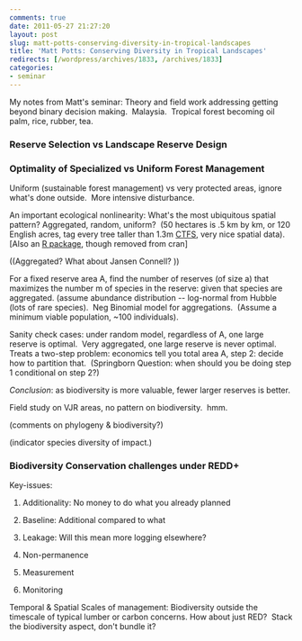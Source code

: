```yaml
---
comments: true
date: 2011-05-27 21:27:20
layout: post
slug: matt-potts-conserving-diversity-in-tropical-landscapes
title: 'Matt Potts: Conserving Diversity in Tropical Landscapes'
redirects: [/wordpress/archives/1833, /archives/1833]
categories:
- seminar
---
```


My notes from Matt's seminar: Theory and field work addressing getting beyond binary decision making.  Malaysia.  Tropical forest becoming oil palm, rice, rubber, tea.


### Reserve Selection vs Landscape Reserve Design




### Optimality of Specialized vs Uniform Forest Management


Uniform (sustainable forest management) vs very protected areas, ignore what's done outside.  More intensive disturbance.

An important ecological nonlinearity: What's the most ubiquitous spatial pattern? Aggregated, random, uniform?  (50 hectares is .5 km by km, or 120 English acres, tag every tree taller than 1.3m [CTFS](http://www.ctfs.si.edu/), very nice spatial data).  [Also an [R package](http://rss.acs.unt.edu/Rdoc/library/CTFS/html/00Index.html), though removed from cran]

((Aggregated? What about Jansen Connell? ))

For a fixed reserve area A, find the number of reserves (of size a) that maximizes the number m of species in the reserve: given that species are aggregated. (assume abundance distribution -- log-normal from Hubble (lots of rare species).  Neg Binomial model for aggregations.  (Assume a minimum viable population, ~100 individuals).

Sanity check cases: under random model, regardless of A, one large reserve is optimal.  Very aggregated, one large reserve is never optimal. Treats a two-step problem: economics tell you total area A, step 2: decide how to partition that.  (Springborn Question: when should you be doing step 1 conditional on step 2?)

_Conclusion_: as biodiversity is more valuable, fewer larger reserves is better.

Field study on VJR areas, no pattern on biodiversity.  hmm.

(comments on phylogeny & biodiversity?)

(indicator species diversity of impact.)


### Biodiversity Conservation challenges under REDD+


Key-issues:



	
  1. Additionality: No money to do what you already planned

	
  2. Baseline: Additional compared to what

	
  3. Leakage: Will this mean more logging elsewhere?

	
  4. Non-permanence

	
  5. Measurement

	
  6. Monitoring


Temporal & Spatial Scales of management: Biodiversity outside the timescale of typical lumber or carbon concerns. How about just RED?  Stack the biodiversity aspect, don't bundle it?
